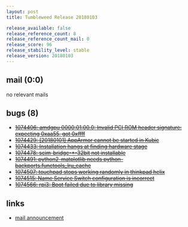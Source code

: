 ```yaml
---
layout: post
title: Tumbleweed Release 20180103

release_available: false
release_reference_count: 8
release_reference_count_mail: 0
release_score: 96
release_stability_level: stable
release_version: 20180103
---
```


## mail (0:0)

no relevant mails

## bugs (8)

<!--more-->

- ~~[1074406: amdgpu 0000:01:00.0: Invalid PCI ROM header signature: expecting 0xaa55, got 0xffff](https://bugzilla.opensuse.org/show_bug.cgi?id=1074406)~~
- ~~[1074429: \[20180101\] AppArmor cannot be started in Kubic](https://bugzilla.opensuse.org/show_bug.cgi?id=1074429)~~
- ~~[1074433: Installation hangs at finding hardware stage](https://bugzilla.opensuse.org/show_bug.cgi?id=1074433)~~
- ~~[1074478: scim-bridge-*-32bit not installable](https://bugzilla.opensuse.org/show_bug.cgi?id=1074478)~~
- ~~[1074491: python2-matplotlib needs python-backports.functools_lru_cache](https://bugzilla.opensuse.org/show_bug.cgi?id=1074491)~~
- ~~[1074507: touchpad stops working randomly in thinkpad helix](https://bugzilla.opensuse.org/show_bug.cgi?id=1074507)~~
- ~~[1074515: Name Service Switch configuration is incorrect](https://bugzilla.opensuse.org/show_bug.cgi?id=1074515)~~
- ~~[1074566: rpi3: Boot failed due to library missing](https://bugzilla.opensuse.org/show_bug.cgi?id=1074566)~~



## links

- [mail announcement](https://lists.opensuse.org/opensuse-factory/2018-01/msg00071.html)
